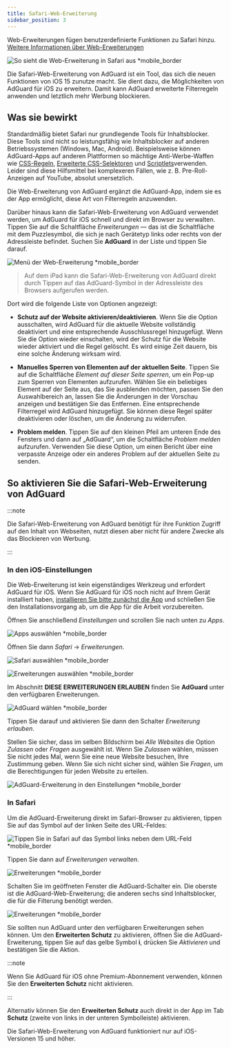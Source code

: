 ```yaml
---
title: Safari-Web-Erweiterung
sidebar_position: 3
---
```


Web-Erweiterungen fügen benutzerdefinierte Funktionen zu Safari hinzu. [Weitere Informationen über Web-Erweiterungen](https://developer.apple.com/documentation/safariservices/safari_web_extensions)

![So sieht die Web-Erweiterung in Safari aus *mobile_border](https://cdn.adtidy.org/public/Adguard/kb/iOS/webext/menu_en.png)

Die Safari-Web-Erweiterung von AdGuard ist ein Tool, das sich die neuen Funktionen von iOS 15 zunutze macht. Sie dient dazu, die Möglichkeiten von AdGuard für iOS zu erweitern. Damit kann AdGuard erweiterte Filterregeln anwenden und letztlich mehr Werbung blockieren.

## Was sie bewirkt

Standardmäßig bietet Safari nur grundlegende Tools für Inhaltsblocker. Diese Tools sind nicht so leistungsfähig wie Inhaltsblocker auf anderen Betriebssystemen (Windows, Mac, Android). Beispielsweise können AdGuard-Apps auf anderen Plattformen so mächtige Anti-Werbe-Waffen wie [CSS-Regeln](/general/ad-filtering/create-own-filters#cosmetic-css-rules), [Erweiterte CSS-Selektoren](/general/ad-filtering/create-own-filters#extended-css-selectors) und [Scriptlets](/general/ad-filtering/create-own-filters#scriptlets)verwenden. Leider sind diese Hilfsmittel bei komplexeren Fällen, wie z. B. Pre-Roll-Anzeigen auf YouTube, absolut unersetzlich.

Die Web-Erweiterung von AdGuard ergänzt die AdGuard-App, indem sie es der App ermöglicht, diese Art von Filterregeln anzuwenden.

Darüber hinaus kann die Safari-Web-Erweiterung von AdGuard verwendet werden, um AdGuard für iOS schnell und direkt im Browser zu verwalten. Tippen Sie auf die Schaltfläche *Erweiterungen* — das ist die Schaltfläche mit dem Puzzlesymbol, die sich je nach Gerätetyp links oder rechts von der Adressleiste befindet. Suchen Sie **AdGuard** in der Liste und tippen Sie darauf.

![Menü der Web-Erweiterung *mobile_border](https://cdn.adtidy.org/content/kb/ad_blocker/iOS/open-safari-assistant.jpg)

> Auf dem iPad kann die Safari-Web-Erweiterung von AdGuard direkt durch Tippen auf das AdGuard-Symbol in der Adressleiste des Browsers aufgerufen werden.

Dort wird die folgende Liste von Optionen angezeigt:

- **Schutz auf der Website aktivieren/deaktivieren**. Wenn Sie die Option ausschalten, wird AdGuard für die aktuelle Website vollständig deaktiviert und eine entsprechende Ausschlussregel hinzugefügt. Wenn Sie die Option wieder einschalten, wird der Schutz für die Website wieder aktiviert und die Regel gelöscht. Es wird einige Zeit dauern, bis eine solche Änderung wirksam wird.

- **Manuelles Sperren von Elementen auf der aktuellen Seite**. Tippen Sie auf die Schaltfläche *Element auf dieser Seite sperren*, um ein Pop-up zum Sperren von Elementen aufzurufen. Wählen Sie ein beliebiges Element auf der Seite aus, das Sie ausblenden möchten, passen Sie den Auswahlbereich an, lassen Sie die Änderungen in der Vorschau anzeigen und bestätigen Sie das Entfernen. Eine entsprechende Filterregel wird AdGuard hinzugefügt. Sie können diese Regel später deaktivieren oder löschen, um die Änderung zu widerrufen.

- **Problem melden**. Tippen Sie auf den kleinen Pfeil am unteren Ende des Fensters und dann auf „AdGuard“, um die Schaltfläche *Problem melden* aufzurufen. Verwenden Sie diese Option, um einen Bericht über eine verpasste Anzeige oder ein anderes Problem auf der aktuellen Seite zu senden.

## So aktivieren Sie die Safari-Web-Erweiterung von AdGuard

:::note

Die Safari-Web-Erweiterung von AdGuard benötigt für ihre Funktion Zugriff auf den Inhalt von Webseiten, nutzt diesen aber nicht für andere Zwecke als das Blockieren von Werbung.

:::

### In den iOS-Einstellungen

Die Web-Erweiterung ist kein eigenständiges Werkzeug und erfordert AdGuard für iOS. Wenn Sie AdGuard für iOS noch nicht auf Ihrem Gerät installiert haben, [installieren Sie bitte zunächst die App](../installation) und schließen Sie den Installationsvorgang ab, um die App für die Arbeit vorzubereiten.

Öffnen Sie anschließend *Einstellungen* und scrollen Sie nach unten zu *Apps*.

![Apps auswählen *mobile_border](https://cdn.adtidy.org/content/kb/ad_blocker/iOS/apps.jpg)

Öffnen Sie dann *Safari* → *Erweiterungen*.

![Safari auswählen *mobile_border](https://cdn.adtidy.org/public/Adguard/kb/iOS/webext/settings1_en.png)

![Erweiterungen auswählen *mobile_border](https://cdn.adtidy.org/public/Adguard/kb/iOS/webext/settings2_en.png)

Im Abschnitt **DIESE ERWEITERUNGEN ERLAUBEN** finden Sie **AdGuard** unter den verfügbaren Erweiterungen.

![AdGuard wählen *mobile_border](https://cdn.adtidy.org/content/kb/ad_blocker/iOS/select-ag.jpg)

Tippen Sie darauf und aktivieren Sie dann den Schalter *Erweiterung erlauben*.

Stellen Sie sicher, dass im selben Bildschirm bei *Alle Websites* die Option *Zulassen* oder *Fragen* ausgewählt ist. Wenn Sie *Zulassen* wählen, müssen Sie nicht jedes Mal, wenn Sie eine neue Website besuchen, Ihre Zustimmung geben. Wenn Sie sich nicht sicher sind, wählen Sie *Fragen*, um die Berechtigungen für jeden Website zu erteilen.

![AdGuard-Erweiterung in den Einstellungen *mobile_border](https://cdn.adtidy.org/content/kb/ad_blocker/iOS/ag-webext-in-settings.png)

### In Safari

Um die AdGuard-Erweiterung direkt im Safari-Browser zu aktivieren, tippen Sie auf das Symbol auf der linken Seite des URL-Feldes:

![Tippen Sie in Safari auf das Symbol links neben dem URL-Feld *mobile_border](https://cdn.adtidy.org/content/kb/ad_blocker/iOS/web-extension-on-1.jpg)

Tippen Sie dann auf *Erweiterungen verwalten*.

![Erweiterungen *mobile_border](https://cdn.adtidy.org/content/kb/ad_blocker/iOS/web-extension-on-2.jpg)

Schalten Sie im geöffneten Fenster die AdGuard-Schalter ein. Die oberste ist die AdGuard-Web-Erweiterung; die anderen sechs sind Inhaltsblocker, die für die Filterung benötigt werden.

![Erweiterungen *mobile_border](https://cdn.adtidy.org/content/kb/ad_blocker/iOS/web-extension-on-3.jpg)

Sie sollten nun AdGuard unter den verfügbaren Erweiterungen sehen können. Um den **Erweiterten Schutz** zu aktivieren, öffnen Sie die AdGuard-Erweiterung, tippen Sie auf das gelbe Symbol **i**, drücken Sie *Aktivieren* und bestätigen Sie die Aktion.

:::note

Wenn Sie AdGuard für iOS ohne Premium-Abonnement verwenden, können Sie den **Erweiterten Schutz** nicht aktivieren.

:::

Alternativ können Sie den **Erweiterten Schutz** auch direkt in der App im Tab **Schutz** (zweite von links in der unteren Symbolleiste) aktivieren.

Die Safari-Web-Erweiterung von AdGuard funktioniert nur auf iOS-Versionen 15 und höher.
